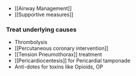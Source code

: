 - [[Airway Management]]
- [[Supportive measures]]

### Treat underlying causes
- Thrombolysis
- [[Percutaneous coronary intervention]] 
- [[Tension Pneumothorax]] treatment
- [[Pericardiocentesis]] for Pericardial tamponade
- Anti-dotes for toxins like Opioids, OP
